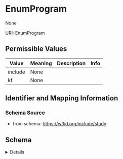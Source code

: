 # EnumProgram

None

URI: EnumProgram

## Permissible Values

| Value | Meaning | Description | Info |
| --- | --- | --- | --- |
| include | None |  | |
| kf | None |  | |



## Identifier and Mapping Information







### Schema Source


* from schema: https://w3id.org/include/study




## Schema

<details>
```yaml
name: enum_program
definition_uri: include:enum_program
from_schema: https://w3id.org/include/study
rank: 1000
permissible_values:
  include:
    text: include
    title: INCLUDE
  kf:
    text: kf
    title: KF

```
</details>
